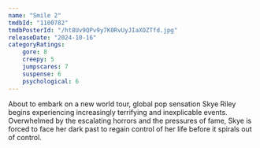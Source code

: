```yaml
---
name: "Smile 2"
tmdbId: "1100782"
tmdbPosterId: "/ht8Uv9QPv9y7K0RvUyJIaXOZTfd.jpg"
releaseDate: "2024-10-16"
categoryRatings:
    gore: 8
    creepy: 5
    jumpscares: 7
    suspense: 6
    psychological: 6
---
```

About to embark on a new world tour, global pop sensation Skye Riley begins experiencing increasingly terrifying and inexplicable events. Overwhelmed by the escalating horrors and the pressures of fame, Skye is forced to face her dark past to regain control of her life before it spirals out of control.

